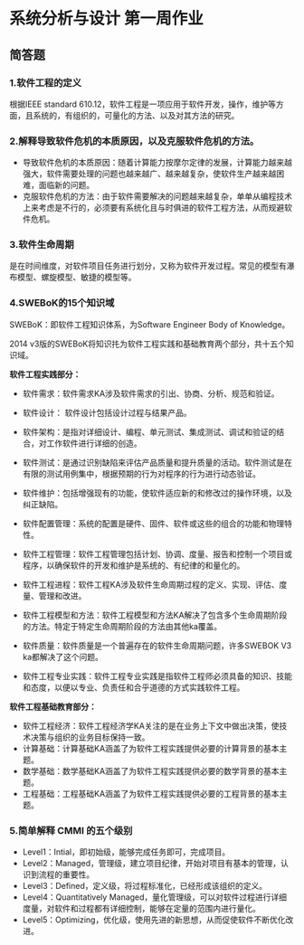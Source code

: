 # 系统分析与设计 第一周作业

## 简答题

### 1.软件工程的定义

根据IEEE standard 610.12，软件工程是一项应用于软件开发，操作，维护等方面，且系统的，有组织的，可量化的方法、以及对其方法的研究。

### 2.解释导致软件危机的本质原因，以及克服软件危机的方法。

- 导致软件危机的本质原因：随着计算能力按摩尔定律的发展，计算能力越来越强大，软件需要处理的问题也越来越广、越来越复杂，使软件生产越来越困难，面临新的问题。
- 克服软件危机的方法：由于软件需要解决的问题越来越复杂，单单从编程技术上来考虑是不行的，必须要有系统化且与时俱进的软件工程方法，从而规避软件危机。

### 3.软件生命周期

是在时间维度，对软件项目任务进行划分，又称为软件开发过程。常见的模型有瀑布模型、螺旋模型、敏捷的模型等。

### 4.SWEBoK的15个知识域

SWEBoK：即软件工程知识体系，为Software Engineer Body of Knowledge。

2014 v3版的SWEBoK将知识扥为软件工程实践和基础教育两个部分，共十五个知识域。

**软件工程实践部分：**

- 软件需求：软件需求KA涉及软件需求的引出、协商、分析、规范和验证。
- 软件设计： 软件设计包括设计过程与结果产品。
- 软件架构：是指对详细设计、编程、单元测试、集成测试、调试和验证的结合，对工作软件进行详细的创造。
- 软件测试：是通过识别缺陷来评估产品质量和提升质量的活动。软件测试是在有限的测试用例集中，根据预期的行为对程序的行为进行动态验证。
- 软件维护：包括增强现有的功能，使软件适应新的和修改过的操作环境，以及纠正缺陷。
- 软件配置管理：系统的配置是硬件、固件、软件或这些的组合的功能和物理特性。
- 软件工程管理：软件工程管理包括计划、协调、度量、报告和控制一个项目或程序，以确保软件的开发和维护是系统的、有纪律的和量化的。
- 软件工程进程：软件工程KA涉及软件生命周期过程的定义、实现、评估、度量、管理和改进。
- 软件工程模型和方法：软件工程模型和方法KA解决了包含多个生命周期阶段的方法。特定于特定生命周期阶段的方法由其他ka覆盖。
- 软件质量：软件质量是一个普遍存在的软件生命周期问题，许多SWEBOK V3 ka都解决了这个问题。

- 软件工程专业实践：软件工程专业实践是指软件工程师必须具备的知识、技能和态度，以便以专业、负责任和合乎道德的方式实践软件工程。

**软件工程基础教育部分：**

- 软件工程经济：软件工程经济学KA关注的是在业务上下文中做出决策，使技术决策与组织的业务目标保持一致。
- 计算基础：计算基础KA涵盖了为软件工程实践提供必要的计算背景的基本主题。
- 数学基础：数学基础KA涵盖了为软件工程实践提供必要的数学背景的基本主题。
- 工程基础：工程基础KA涵盖了为软件工程实践提供必要的工程背景的基本主题。

### 5.简单解释 CMMI 的五个级别

- Level1：Intial，即初始级，能够完成任务即可，完成项目。
- Level2：Managed，管理级，建立项目纪律，开始对项目有基本的管理，认识到流程的重要性。
- Level3：Defined，定义级，将过程标准化，已经形成该组织的定义。
- Level4：Quantitatively Managed，量化管理级，可以对软件过程进行详细度量，对软件和过程都有详细控制，能够在定量的范围内进行量化。
- Level5：Optimizing，优化级，使用先进的新思想，从而促使软件不断优化改进。
